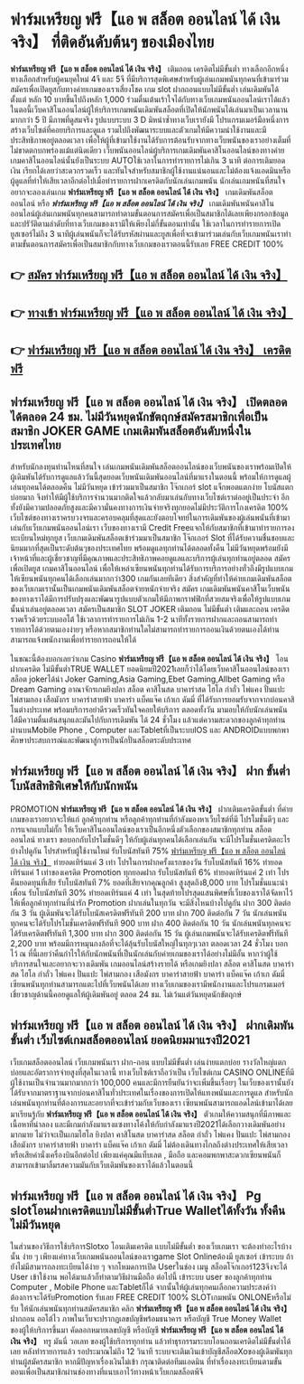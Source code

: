 # ฟาร์มเหรียญ ฟรี【แอ พ สล็อต ออนไลน์ ได้ เงิน จริง】  ที่ติดอันดับต้นๆ ของเมืองไทย

**ฟาร์มเหรียญ ฟรี【แอ พ สล็อต ออนไลน์ ได้ เงิน จริง】** เติมถอน เครดิตไม่มีขั้นต่ำ  ทางเลือกอีกหนึ่งทางเลือกสำหรับผู้คนยุคใหม่ 4จี และ 5จี ที่มีบริการสุดพิเศษสำหรับผู้เล่นเกมพนันทุกคนที่เข้ามาร่วมสมัครเพื่อเปิดยูสกับทางค่ายเกมของเราเสี่ยงโชค เกม slot  ฝากถอนแบบไม่มีขั้นต่ำ เล่นเดิมพันได้ตั้งแต่ หลัก 10 บาทขึ้นไปถึงหลัก 1,000 ร่วมตื่นเต้นเร้าใจได้กับทางเว็บเกมพนันออนไลน์เราได้แล้วในตอนี้เว็บคาสิโนออนไลน์ผู้ให้บริการเกมพนันเดิมพันสล็อตที่เปิดให้นักพนันได้เล่นมาเป็นเวลานานมากกว่า 5 ปี มีภาพที่ดูสมจริง รูปแบบระบบ 3 D
มิหนำซ้ำทางเว็บเรายังมี โปรแกรมเมอร์มือหนึ่งการสร้างเว็บไซต์ที่คอยบริการและดูแล  รวมไปถึงพัฒนาระบบและตัวเกมให้มีความน่าใช้งานและมีประสิทธิภาพอยู่ตลอดเวลา เพื่อให้ผู้ที่เข้ามาใช้งานได้รับการต้อนรับจากทางเว็บพนันของเราอย่างเต็มที่ไม่ขาดตกบกพร่องแม้แต่นิดเดียว เว็บพนันออนไลน์ผู้บริการเกมเดิมพันคาสิโนออนไลน์ของทางค่ายเกมคาสิโนออนไลน์นั้นยังเป็นระบบ AUTOใช้เวลาในการทำรายการไม่เกิน 3 นาที ต่อการเติมยอดเงิน เรียกได้เลยว่าสะดวกรวดเร็ว และทันใจสำหรับสมาชิกผู้ใช้งานแน่นอนและไม่ต้องแจ้งแอดมินหรือผู้ดูแลที่ทำให้เสียเวลาอีกต่อไปเมื่อทำรายการฝากเครดิตกับนักเล่นเกมพนัน
นักเล่นเกมพนันที่สนใจอยากจะลองเล่นเกม **ฟาร์มเหรียญ ฟรี【แอ พ สล็อต ออนไลน์ ได้ เงิน จริง】** เกมเดิมพันสล็อตออนไลน์ หรือ ***ฟาร์มเหรียญ ฟรี【แอ พ สล็อต ออนไลน์ ได้ เงิน จริง】*** เกมเดิมพันพนันคาสิโนออนไลน์ผู้เล่นเกมพนันทุกคนสามารถทำตามขั้นตอนการสมัครเพื่อเป็นสมาชิกได้เลยเพียงกรอกข้อมูลและปรัวัติตามลำดับที่ทางเว็บเกมของเรามีให้เพียงไม่กี่ขั้นตอนเท่านั้น ใช้เวลาในการทำรายการเปิดยูสเซอร์ไม่ถึง 3 นาทีผู้เล่นพนันก็จะได้รับรหัสผ่านและยูสเพื่อที่จะเข้ามาร่วมเล่นกับเว็บเกมพนันเราทำตามขั้นตอนการสมัครเพื่อเป็นสมาชิกกับทางเว็บเกมของเราตอนนี้รับเลย FREE CREDIT 100%

## 👉 [สมัคร ฟาร์มเหรียญ ฟรี【แอ พ สล็อต ออนไลน์ ได้ เงิน จริง】](https://archa888.com/)
## 👉 [ทางเข้า ฟาร์มเหรียญ ฟรี【แอ พ สล็อต ออนไลน์ ได้ เงิน จริง】](https://archa888.com/)
## 👉 [ฟาร์มเหรียญ ฟรี【แอ พ สล็อต ออนไลน์ ได้ เงิน จริง】 เครดิตฟรี](https://archa888.com/)

## ฟาร์มเหรียญ ฟรี【แอ พ สล็อต ออนไลน์ ได้ เงิน จริง】 เปิดตลอด ได้ตลอด 24 ชม. ไม่มีวันหยุดนักขัตฤกษ์สมัครสมาชิกเพื่อเป็นสมาชิก JOKER GAME เกมเดิมพันสล็อตอันดับหนึ่งในประเทศไทย

สำหรับนักลงทุนท่านไหนที่สนใจ เล่นเกมพนันเดิมพันสล็อตออนไลน์ของเว็บพนันของเราพร้อมเปิดให้ผู้เดิมพันได้รับการดูแลแล้ววันนี้สุดยอดเว็บพนันเดิมพันออนไลน์ที่มาแรงในตอนนี้ พร้อมให้การดูแลผู้เล่นทุกคนได้ตลอดคืน ไม่มีวันหยุด เข้าร่วมมาเป็นสมาชิก โจ๊กเกอร์ slot แจ็กพอตแตกง่าย โบนัสแตกบ่อยมาก จึงทำให้มีผู้ใช้บริการจำนวนมากติดใจแล้วกลับมาเล่นกับทางเว็บไซต์เราต่ออยู่เป็นประจำ อีกทั้งยังมีความปลอดภัยสูงและมีความั่นคงทางการเงินจ่ายจริงทุกยอดไม่มีประวัติการโกงเครดิต 100% เว็บไซต์ของทางเราครบวงจรและครอบคลุมที่สุดและยังตอบโจทย์ในการเดิมพันของผู้เล่นพนันที่เข้ามาเล่นกับเว็บเกมพนันออนไลน์เรา
เว็บของทางเรามี Credit Freeแจกให้กับสมาชิกที่เข้ามาทำรายการลงทะเบียนใหม่ทุกยูส เว็บเกมเดิมพันสล็อตเข้าร่วมมาเป็นสมาชิก โจ๊กเกอร์ Slot ที่ได้รับความชื่นชอบและนิยมมากที่สุดเป็นระดับต้นๆของประเทศไทย พร้อมดูแลทุกท่านได้ตลอดทั้งคืน ไม่มีวันหยุดพร้อมยังมีเจ้าหน้าที่และผู้เชี่ยวชาญที่มีคุณภาพและประสิทธิภาพคอยดูแลและบริการผู้เล่นทุกท่านอยู่ตลอด สมัครเพื่อเปิดยูส เกมคาสิโนออนไลน์ เพื่อให้เหล่าเซียนพนันทุกท่านได้รับการบริการอย่างทั่วถึงมีรูปแบบเกมให้เซียนพนันทุกคนได้เลือกเล่นมากกว่า300 เกมกันเลยทีเดียว
สิ่งสำคัญที่ทำให้ค่ายเกมเดิมพันสล็อตของเว็บเกมเรานั้นเป็นเกมพนันเดิมพันสล็อตจ่ายหนักจ่ายจริง สมัคร  เกมเดิมพันพนันคาสิโนเว็บพนันของทางเราได้มีการปรับปรุงและพัฒนารูปแบบตัวเกมให้มีภาพกราฟฟิกที่สวยสมจริงเพื่อให้รูปแบบเกมนั้นน่าเล่นอยู่ตลอดเวลา สมัครเป็นสมาชิก SLOT JOKER เติมถอน ไม่มีขั้นต่ำ เติมและถอน เครดิตรวดเร็วด้วยระบบออโต้ ใช้เวลาการทำรายการไม่เกิน 1-2 นาทีทั้งรายการฝากและถอนสามารถทำรายการได้ด้วยตนเองง่ายๆ หรือหากสมาชิกท่านใดไม่สามารถทำรายการถอนเงินด้วยตนเองได้ท่านสามารถแจ้งพนักงานเพื่อทำรายการถอนให้ได้

ในขณะนี้ต้องบอกเลยว่าเกม Casino **ฟาร์มเหรียญ ฟรี【แอ พ สล็อต ออนไลน์ ได้ เงิน จริง】** โอนฝากเครดิต ไม่มีขั้นต่ำTRUE WALLET ยอดนิยมปี2021เลยก็ว่าได้โดยเว็บคาสิโนออนไลน์ของเรา สล็อต jokerได้นำ  Joker Gaming,Asia Gaming,Ebet Gaming,Allbet Gaming หรือ Dream Gaming อาณาจักรเกมยิงปลา สล็อต คาสิโนสด บาคาร่าสด ไฮโล กำถั่ว ไพ่แคง ปั่นแปะ ไพ่สามกอง เสือมังกร บาคาร่าสายฟ้า บาคาร่า แบ็คแจ๊ค เก้าเก ดัมมี่ ที่ได้รับการยอมรับจากจากบ่อนคาสิโนต่างประเทศ พร้อมบริการอย่าดีรวดเร็วทันใจคอยให้บริการ ตลอดทั้งวัน มามอบให้กับนักเล่นพนัน ได้มีความตื่นเต้นสนุกและมันไปกับการเดิมพัน ได้ 24 ชั่วโมง แล้วแต่ความสะดวกของลูกค้าทุกท่านผ่านบนMobile Phone , Computer และTabletที่เป็นระบบIOS และ ANDROIDแบบพกพา ศึกษาประสบการณ์และพัฒนาสู่การเป็นนักปั่นสล็อตระดับประเทศ

## ฟาร์มเหรียญ ฟรี【แอ พ สล็อต ออนไลน์ ได้ เงิน จริง】 ฝาก ขั้นต่ำ โบนัสสิทธิพิเศษให้กับนักพนัน

 PROMOTION  **ฟาร์มเหรียญ ฟรี【แอ พ สล็อต ออนไลน์ ได้ เงิน จริง】** ฝากเติมเครดิตขั้นต่ำ ที่ค่ายเกมของเราอยากจะให้แก่  ลูกค้าทุกท่าน หรือลูกค้าทุกท่านที่กำลังมองหาเว็บไซต์ที่มี โปรโมชั่นดีๆ และการแจกแบบไม่กั๊ก ให้เว็บคาสิโนออนไลน์ของเราเป็นอีกหนึ่งตัวเลือกของสมาชิกทุกท่าน สล็อตออนไลน์ ทางเรา ขอบอกกับโปรโมชั่นดีๆ ให้กับผู้เล่นทุกคนได้เลือกเล่นกัน จะมีโปรโมชั่นเครดิตอะไรบ้างไปดูกัน
โปรสำหรับผู้ใช้งานใหม่ รับโบนัสทันที 75% [ฟาร์มเหรียญ ฟรี【แอ พ สล็อต ออนไลน์ ได้ เงิน จริง】](https://archa888.com/) ทำยอดเทิร์นแค่ 3 เท่า
โปรในการฝากครั้งแรกของวัน รับโบนัสทันที 16% ทำยอดเทิร์นแค่ 1 เท่าของเครดิต
 Promotion ทุกยอดฝาก รับโบนัสทันที 6% ทำยอดเทิร์นแค่ 2 เท่า
โปรคืนยอดทุนที่เสีย รับโบนัสทันที 7% ยอดที่เสียจากคุณลูกค้า สูงสุดถึง8,000 บาท
โปรโมชั่นแนะนำเพื่อน รับโบนัสทันที 30% ทำยอดเทิร์นแค่ 4 เท่า
ในสุดท้ายโปรสุดแสนพิศษที่เว็บของเราได้จัดหาไว้ให้เพื่อลูกค้าทุกท่านที่น่ารัก  Promotion ฝากเล่นในทุกวัน จะมีสิ่งไหนบ้างไปดูกัน
ฝาก 300 ติดต่อกัน 3 วัน ผู้เดิมพันจะได้รับโบนัสเครดิตฟรีทันที 200 บาท
ฝาก 700 ติดต่อกัน 7 วัน นักเล่นพนันทุกคนจะได้รับโปรโมชั่นเครดิตฟรีทันที 900 บาท
ฝาก 400 ติดต่อกัน 10 วัน นักเล่นพนันทุกคนจะได้รับเครดิตฟรีทันที 1,300 บาท
ฝาก 300 ติดต่อกัน 15 วัน ผู้เล่นเกมพนันจะได้รับเครดิตฟรีทันที 2,200 บาท
พร้อมมีการหมุนกงล้อที่จะได้ลุ้นรับโบนัสใหญ่ในทุกๆเวลา ตลอดเวลา 24 ชั่วโมง บอกไว้ ณ ที่นี้เลยว่าคืนกำไรให้กับนักพนันที่เป็นนักเล่นกับค่ายเกมของเราได้อย่างไม่มีอั้น หากว่าผู้ใช้บริการสนใจและอยากจะวางเดิมพัน เกมออนไลน์สร้างรายได้ หรือเกมยิงปลา สล็อต คาสิโนสด บาคาร่าสด ไฮโล กำถั่ว ไพ่แคง ปั่นแปะ ไพ่สามกอง เสือมังกร บาคาร่าสายฟ้า บาคาร่า แบ็คแจ๊ค เก้าเก ดัมมี่ เซียนพนันทุกท่านสามารถแตะไปที่เว็บพนันได้เลย ทางเว็บเกมของเรามีพนักงานและโปรแกรมเมอร์เชี่ยวชาญด้านนี้คอยดูแลให้ผู้เดิมพันอยู่ ตลอด 24 ชม. ไม่เว้นแต่วันหยุดนักขัตฤกษ์

## ฟาร์มเหรียญ ฟรี【แอ พ สล็อต ออนไลน์ ได้ เงิน จริง】 ฝากเดิมพันขั้นต่ำ  เว็บไซต์เกมสล็อตออนไลน์ ยอดนิยมมาแรงปี2021

เว็บเกมสล็อตออนไลน์ เว็บเกมพนันเรา ฝาก-ถอน แบบไม่มีขั้นต่ำ เล่นง่ายแตกบ่อย รางวัลใหญ่แตกบ่อยและอัตราการจ่ายสูงที่สุดในเวลานี้ ทางเว็บไซต์เราถือว่าเป็น เว็บไซต์เกม CASINO ONLINEที่มีผู้ใช้งานเป็นจำนวนมากมากกว่า 100,000 คนและมีการยืนยันว่าจะเพิ่มขึ้นเรื่อยๆ ในเว็บของเรานั้นยังได้รับจากมาตราฐานจากบ่อนคาสิโนทั่วประเทศในเรื่องของการเปิดให้แทงพนันและการดูแล สำหรับนักเล่นพนันทุกท่านที่ต้องการและอยากที่จะเข้าร่วมกับเว็บของเรา เซียนพนันสามารถแอดไลน์เข้ามาได้เลย
	มาเรียนรู้กับ **ฟาร์มเหรียญ ฟรี【แอ พ สล็อต ออนไลน์ ได้ เงิน จริง】** ตัวเกมให้ความสนุกที่มีภาพและเนื้อหาที่น่าลอง และมีเกมกำลังมาแรงแซงทางโค้งให้กับกำลังมาแรงปี2021ได้เลือกวางเดิมพันอย่างมากมาย  ไม่ว่าจะเป็นเกมไฮโล ยิงปลา คาสิโนสด บาคาร่าสด สล็อต กำถั่ว ไพ่แคง ปั่นแปะ ไพ่สามกอง เสือมังกร บาคาร่าสายฟ้า บาคาร่า แบ็คแจ๊ค เก้าเก ดัมมี่ ไม่ต้องเดินทางไกลถึงต่างประเทศให้เสียเวลา หรือเสียค่านั่งเครื่องบินอีกต่อไป เพียงแค่คุณมีแท็บเลต , มือถือ และคอมพกพาสะดวกเซียนพนันก็สามารถเข้ามาลิ้มรสความมันกับเว็บเดิมพันของเราได้แล้วในตอนนี้

## ฟาร์มเหรียญ ฟรี【แอ พ สล็อต ออนไลน์ ได้ เงิน จริง】 Pg slotโอนฝากเครดิตแบบไม่มีขั้นต่ำTrue Walletได้ทั้งวัน ทั้งคืน ไม่มีวันหยุด

ในส่วนของวิธีการใช้บริการSlotxo โอนเติมเครดิต แบบไม่มีขั้นต่ำ ของเว็บเกมเรา จะต้องทำอะไรบ้างนั้น ง่าย ๆ เพียงแค่ทางเว็บเกมพนันออนไลน์ของเราgame Slot Onlineต้องมี ยูสเซอร์ เข้าระบบ ถ้ายังไม่มีสามารถลงทะเบียนได้ง่าย ๆ จากโหมดการเปิด Userในช่อง เมนู สล็อตโจ๊กเกอร์123จึงจะได้ User เข้าใช้งาน พอได้มาแล้วก็ทำตามวิธีผ่านมือถือ ต่อไปนี้
เข้าระบบ user  ของลูกค้าทุกท่าน Computer , Mobile Phone และTabletก็ได้
จากนั้นให้ผู้เล่นทุกคนเลือกความประสงค์ว่า ต้องการจะได้รับPromotion รับเลย FREE CREDIT 100% SLOTเกมพนัน ONLONEหรือไม่รับ
ให้นักเล่นพนันทุกท่านสมัครสมาชิก คลิก **ฟาร์มเหรียญ ฟรี【แอ พ สล็อต ออนไลน์ ได้ เงิน จริง】** ฝากถอน ออโต้ไว ภาพในเว็บจะปรากฏเลขบัญชีพร้อมธนาคาร หรือบัญชี True Money Wallet ของผู้ให้บริการขึ้นมา
คัดลอกหมายเลขบัญชี หรือบัญชี **ฟาร์มเหรียญ ฟรี【แอ พ สล็อต ออนไลน์ ได้ เงิน จริง】** ทรู มันนี่ วอเลท ของผู้ใช้บริการทุกท่าน แล้วทำธุรกรรมระบบโอนถอนเครดิตไม่มีขั้นต่ำได้เลย
หลังทำรายการแล้ว รอประมาณไม่ถึง 12 วินาที ระบบจะเติมเงินเข้าบัญชีสล็อตXoของผู้เดิมพันทุกท่านผู้สมัครสมาชิก
หากมีปัญหาเรื่องเงินไม่เข้า กรุณาติดต่อทีมแอดมิน ที่ทำเรื่องลงทะเบียนตามขั้นตอนเพื่อเป็นสมาชิกผ่านช่องทางที่แนบเอาไว้ทางหน้าเว็บเกมสล็อตพีจี


